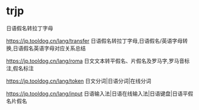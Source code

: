 # trjp
日语假名转拉丁字母

https://jp.tooldog.cn/lang/transfer 日语假名转拉丁字母,日语假名/英语字母转换,日语假名英语字母对应关系总结

https://jp.tooldog.cn/lang/roma 日文文本转平假名、片假名及罗马字,罗马音标注,假名标注

https://jp.tooldog.cn/lang/token 日文分词|日语分词|在线分词

https://jp.tooldog.cn/lang/input 日语输入法|日语在线输入法|日语键盘|日语平假名片假名
